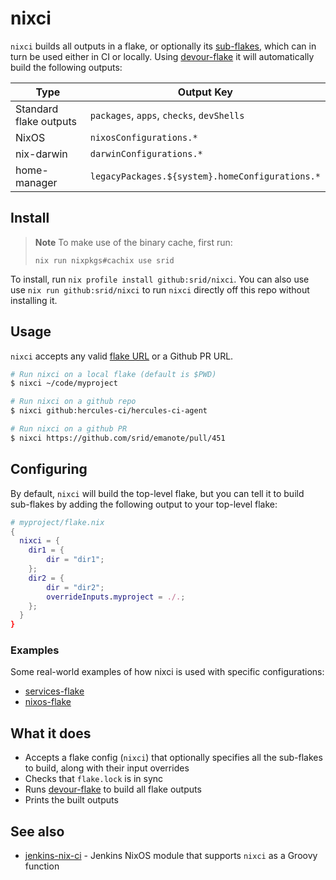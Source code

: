 # nixci

`nixci` builds all outputs in a flake, or optionally its [sub-flakes](https://github.com/hercules-ci/flake-parts/issues/119), which can in turn be used either in CI or locally. Using [devour-flake] it will automatically build the following outputs:

| Type                   | Output Key                                      |
| ---------------------- | ----------------------------------------------- |
| Standard flake outputs | `packages`, `apps`, `checks`, `devShells`       |
| NixOS                  | `nixosConfigurations.*`                         |
| nix-darwin             | `darwinConfigurations.*`                        |
| home-manager           | `legacyPackages.${system}.homeConfigurations.*` |

## Install

> **Note** To make use of the binary cache, first run:
>
> `nix run nixpkgs#cachix use srid`

To install, run `nix profile install github:srid/nixci`. You can also use use `nix run github:srid/nixci` to run `nixci` directly off this repo without installing it.

## Usage

`nixci` accepts any valid [flake URL](https://nixos.org/manual/nix/stable/command-ref/new-cli/nix3-flake.html#url-like-syntax) or a Github PR URL.

```sh
# Run nixci on a local flake (default is $PWD)
$ nixci ~/code/myproject

# Run nixci on a github repo
$ nixci github:hercules-ci/hercules-ci-agent

# Run nixci on a github PR
$ nixci https://github.com/srid/emanote/pull/451
```

## Configuring

By default, `nixci` will build the top-level flake, but you can tell it to build sub-flakes by adding the following output to your top-level flake:

```nix
# myproject/flake.nix
{
  nixci = {
    dir1 = {
        dir = "dir1";
    };
    dir2 = {
        dir = "dir2";
        overrideInputs.myproject = ./.;
    };
  }
}
```

### Examples

Some real-world examples of how nixci is used with specific configurations:

- [services-flake](https://github.com/juspay/services-flake/blob/197fc1c4d07d09f4e01dd935450608c35393b102/flake.nix#L10-L24)
- [nixos-flake](https://github.com/srid/nixos-flake/blob/4af32875e7cc6df440c5f5cf93c67af41902768b/flake.nix#L29-L45)

## What it does

- Accepts a flake config (`nixci`) that optionally specifies all the sub-flakes to build, along with their input overrides
- Checks that `flake.lock` is in sync
- Runs [devour-flake](https://github.com/srid/devour-flake) to build all flake outputs
- Prints the built outputs

[devour-flake]: https://github.com/srid/devour-flake

## See also

- [jenkins-nix-ci](https://github.com/juspay/jenkins-nix-ci) - Jenkins NixOS module that supports `nixci` as a Groovy function
